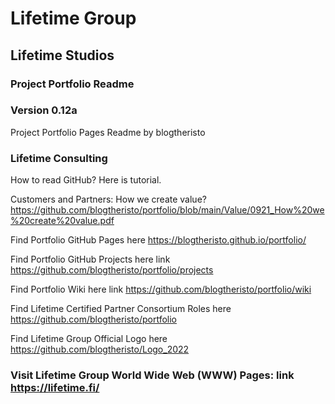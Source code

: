 # Lifetime Group

## Lifetime Studios

### Project Portfolio Readme

### Version 0.12a

Project Portfolio Pages Readme
by blogtheristo

### Lifetime Consulting

How to read GitHub?
Here is tutorial.

Customers and Partners: How we create value? <https://github.com/blogtheristo/portfolio/blob/main/Value/0921_How%20we%20create%20value.pdf>

Find Portfolio GitHub Pages here <https://blogtheristo.github.io/portfolio/>

Find Portfolio GitHub Projects here link <https://github.com/blogtheristo/portfolio/projects>

Find Portfolio Wiki here link <https://github.com/blogtheristo/portfolio/wiki>

Find Lifetime Certified Partner Consortium Roles here <https://github.com/blogtheristo/portfolio>

Find Lifetime Group Official Logo here <https://github.com/blogtheristo/Logo_2022>

### Visit Lifetime Group World Wide Web (WWW) Pages: link <https://lifetime.fi/>
